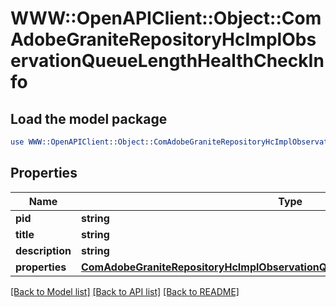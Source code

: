 # WWW::OpenAPIClient::Object::ComAdobeGraniteRepositoryHcImplObservationQueueLengthHealthCheckInfo

## Load the model package
```perl
use WWW::OpenAPIClient::Object::ComAdobeGraniteRepositoryHcImplObservationQueueLengthHealthCheckInfo;
```

## Properties
Name | Type | Description | Notes
------------ | ------------- | ------------- | -------------
**pid** | **string** |  | [optional] 
**title** | **string** |  | [optional] 
**description** | **string** |  | [optional] 
**properties** | [**ComAdobeGraniteRepositoryHcImplObservationQueueLengthHealthCheckProperties**](ComAdobeGraniteRepositoryHcImplObservationQueueLengthHealthCheckProperties.md) |  | [optional] 

[[Back to Model list]](../README.md#documentation-for-models) [[Back to API list]](../README.md#documentation-for-api-endpoints) [[Back to README]](../README.md)


